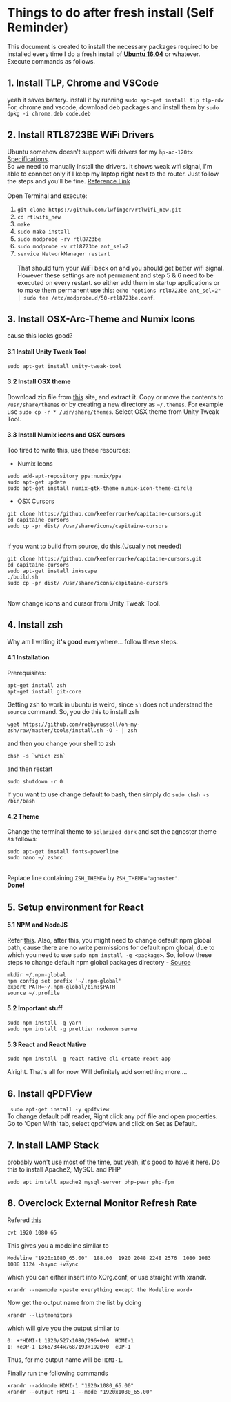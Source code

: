 # Things to do after fresh install (Self Reminder)
This document is created to install the necessary packages required to be installed every time I do a fresh install of [**Ubuntu 16.04**](releases.ubuntu.com/16.04/) or whatever. Execute commands as follows. 
## 1. Install TLP, Chrome and VSCode
yeah it saves battery. install it by running ```sudo apt-get install tlp tlp-rdw```
<br> For, chrome and vscode, download deb packages and install them by ```sudo dpkg -i chrome.deb code.deb```
## 2. Install RTL8723BE WiFi Drivers
Ubuntu somehow doesn't support wifi drivers for my ```hp-ac-120tx``` [Specifications](https://support.hp.com/in-en/document/c04779465).<br/>
So we need to manually install the drivers. It shows weak wifi signal, I'm able to connect only if I keep my laptop right next to the router.  Just follow the steps and you'll be fine. [Reference Link](https://connectwww.com/how-to-solve-realtek-rtl8723be-weak-wifi-signal-problem-in-ubuntu/4625/) <br><br>
Open Terminal and execute:
1. ```git clone https://github.com/lwfinger/rtlwifi_new.git```
2. ```cd rtlwifi_new```
3. ```make```
4. ```sudo make install```
5. ```sudo modprobe -rv rtl8723be```
6. ```sudo modprobe -v rtl8723be ant_sel=2```
7. ```service NetworkManager restart```
<br><br>
That should turn your WiFi back on and you should get better wifi signal. However these settings are not permanent and step 5 & 6 need to be executed on every restart. so either add them in startup applications or to make them permanent use this: ```echo "options rtl8723be ant_sel=2" | sudo tee /etc/modprobe.d/50-rtl8723be.conf```.

## 3. Install OSX-Arc-Theme and Numix Icons
cause this looks good?
#### 3.1 Install Unity Tweak Tool
```sudo apt-get install unity-tweak-tool```
<br>
#### 3.2 Install OSX theme
Download zip file from [this](https://www.gnome-look.org/p/1167049/) site, and extract it. Copy or move the contents to ```/usr/share/themes``` or by creating a new directory as ```~/.themes```. For example use ```sudo cp -r * /usr/share/themes```.
Select OSX theme from Unity Tweak Tool. 
<br>
#### 3.3 Install Numix icons and OSX cursors
Too tired to write this, use these resources:
* Numix Icons 
```
sudo add-apt-repository ppa:numix/ppa
sudo apt-get update
sudo apt-get install numix-gtk-theme numix-icon-theme-circle
```
* OSX Cursors 
```
git clone https://github.com/keeferrourke/capitaine-cursors.git
cd capitaine-cursors
sudo cp -pr dist/ /usr/share/icons/capitaine-cursors
```
<br>if you want to build from source, do this.(Usually not needed)
```
git clone https://github.com/keeferrourke/capitaine-cursors.git
cd capitaine-cursors
sudo apt-get install inkscape
./build.sh
sudo cp -pr dist/ /usr/share/icons/capitaine-cursors
```

<br>Now change icons and cursor from Unity Tweak Tool. 

## 4. Install zsh
Why am I writing **it's good** everywhere... follow these steps. 
#### 4.1 Installation
Prerequisites:

```
apt-get install zsh
apt-get install git-core
```

Getting zsh to work in ubuntu is weird, since `sh` does not understand the `source` command.  So, you do this to install zsh

    wget https://github.com/robbyrussell/oh-my-zsh/raw/master/tools/install.sh -O - | zsh

and then you change your shell to zsh

    chsh -s `which zsh`

and then restart

    sudo shutdown -r 0
If you want to use change default to bash, then simply do
    ```sudo chsh -s /bin/bash```

#### 4.2 Theme
Change the terminal theme to ```solarized dark``` and set the agnoster theme as follows:

```
sudo apt-get install fonts-powerline
sudo nano ~/.zshrc
``` 
<br> Replace line containing ```ZSH_THEME=``` by ```ZSH_THEME="agnoster"```.<br> **Done!**<br>
## 5. Setup environment for React
#### 5.1 NPM and NodeJS
Refer [this](https://nodejs.org/en/download/package-manager/).
Also, after this, you might need to change default npm global path, cause there are no write permissions for default npm global, due to which you need to use ```sudo npm install -g <package>```. 
So, follow these steps to change default npm global packages directory - [Source](https://docs.npmjs.com/getting-started/fixing-npm-permissions)
```
mkdir ~/.npm-global
npm config set prefix '~/.npm-global'
export PATH=~/.npm-global/bin:$PATH
source ~/.profile
```

#### 5.2 Important stuff
```
sudo npm install -g yarn
sudo npm install -g prettier nodemon serve
```

#### 5.3 React and React Native
```
sudo npm install -g react-native-cli create-react-app
```
Alright. That's all for now. Will definitely add something more....

## 6. Install qPDFView
``` sudo apt-get install -y qpdfview```
<br>To change default pdf reader, Right click any pdf file and open properties. Go to 'Open With' tab, select qpdfview and click on Set as Default. 

## 7. Install LAMP Stack
probably won't use most of the time, but yeah, it's good to have it here. 
Do this to install Apache2, MySQL and PHP
```
sudo apt install apache2 mysql-server php-pear php-fpm
```

## 8. Overclock External Monitor Refresh Rate
Refered [this](https://www.reddit.com/r/linux_gaming/comments/608k5d/overclocking_monitor/df4dvbp?utm_source=share&utm_medium=web2x)

```cvt 1920 1080 65```

This gives you a modeline similar to 

```Modeline "1920x1080_65.00"  188.00  1920 2048 2248 2576  1080 1083 1088 1124 -hsync +vsync```

which you can either insert into XOrg.conf, or use straight with xrandr.

```xrandr --newmode <paste everything except the Modeline word>```

Now get the output name from the list by doing 

```xrandr --listmonitors```

which will give you the output similar to 

```
0: +*HDMI-1 1920/527x1080/296+0+0  HDMI-1
1: +eDP-1 1366/344x768/193+1920+0  eDP-1
```
Thus, for me output name will be `HDMI-1`.

Finally run the following commands 

```
xrandr --addmode HDMI-1 "1920x1080_65.00"
xrandr --output HDMI-1 --mode "1920x1080_65.00"

```

